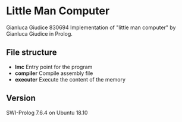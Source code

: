 # Little Man Computer

Gianluca Giudice 830694
Implementation of "little man computer" by Gianluca Giudice in Prolog.

## File structure
- **lmc** Entry point for the program
- **compiler** Compile assembly file
- **executer** Execute the content of the memory


## Version
SWI-Prolog 7.6.4 on Ubuntu 18.10
